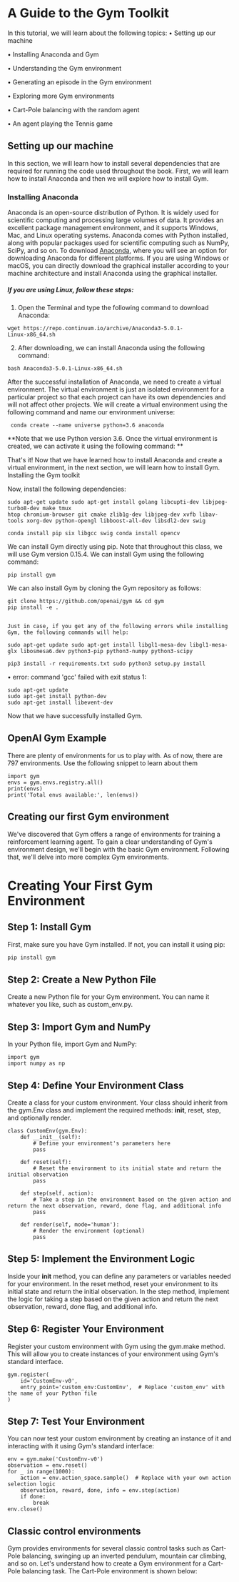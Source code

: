# A Guide to the Gym Toolkit 
In this tutorial, we will learn about the following topics: • Setting up our machine • Installing Anaconda and Gym • Understanding the Gym environment • Generating an episode in the Gym environment • Exploring more Gym environments • Cart-Pole balancing with the random agent • An agent playing the Tennis game ## Setting up our machine 
In this section, we will learn how to install several dependencies that are required for running the code used throughout the book. First, we will learn how to install Anaconda and then we will explore how to install Gym. ### Installing Anaconda 
Anaconda is an open-source distribution of Python. It is widely used for scientific computing and processing large volumes of data. It provides an excellent package management environment, and it supports Windows, Mac, and Linux operating systems. Anaconda comes with Python installed, along with popular packages used for scientific computing such as NumPy, SciPy, and so on. To download [Anaconda]( https://www.anaconda.com/download/), where you will see an option for downloading Anaconda for different platforms. If you are using Windows or macOS, you can directly download the graphical installer according to your machine architecture and install Anaconda using the graphical installer. 
##### If you are using Linux, follow these steps: 
1. Open the Terminal and type the following command to download Anaconda: 
```
wget https://repo.continuum.io/archive/Anaconda3-5.0.1-
Linux-x86_64.sh
```2. After downloading, we can install Anaconda using the following command: 
```
bash Anaconda3-5.0.1-Linux-x86_64.sh
```	After the successful installation of Anaconda, we need to create a virtual environment. The virtual environment is just an isolated environment for a particular project so that each project can have its own dependencies and will not affect other projects. We will create a virtual environment using the following command and name our environment universe: 

```
 conda create --name universe python=3.6 anaconda```**Note that we use Python version 3.6. Once the virtual environment is created, we can activate it using the following command: **
That's it! Now that we have learned how to install Anaconda and create a virtual environment, in the next section, we will learn how to install Gym. Installing the Gym toolkit Now, install the following dependencies: 
```
sudo apt-get update sudo apt-get install golang libcupti-dev libjpeg-turbo8-dev make tmux htop chromium-browser git cmake zlib1g-dev libjpeg-dev xvfb libav-tools xorg-dev python-opengl libboost-all-dev libsdl2-dev swig 
```

```
conda install pip six libgcc swig conda install opencv 
```
We can install Gym directly using pip. Note that throughout this class, we will use Gym version 0.15.4. We can install Gym using the following command: 

```
pip install gym
```We can also install Gym by cloning the Gym repository as follows: 

```
git clone https://github.com/openai/gym && cd gym
pip install -e .
``` ```

Just in case, if you get any of the following errors while installing Gym, the following commands will help:

sudo apt-get update sudo apt-get install libgl1-mesa-dev libgl1-mesa-glx libosmesa6.dev python3-pip python3-numpy python3-scipy  
``````pip3 install -r requirements.txt sudo python3 setup.py install 
``` •  error: command 'gcc' failed with exit status 1:  ```
sudo apt-get update
sudo apt-get install python-dev
sudo apt-get install libevent-dev
```Now that we have successfully installed Gym.
## OpenAI Gym Example
There are plenty of environments for us to play with. As of now, there are 797 environments. Use the following snippet to learn about them
```
import gym
envs = gym.envs.registry.all()
print(envs)
print('Total envs available:', len(envs))
```## Creating our first Gym environment
We've discovered that Gym offers a range of environments for training a reinforcement learning agent. To gain a clear understanding of Gym's environment design, we'll begin with the basic Gym environment. Following that, we'll delve into more complex Gym environments.

# Creating Your First Gym Environment

## Step 1: Install Gym
First, make sure you have Gym installed. If not, you can install it using pip:
```bash
pip install gym
```
## Step 2: Create a New Python File
Create a new Python file for your Gym environment. You can name it whatever you like, such as custom_env.py.
## Step 3: Import Gym and NumPy
In your Python file, import Gym and NumPy:
```
import gym
import numpy as np
```
## Step 4: Define Your Environment Class
Create a class for your custom environment. Your class should inherit from the gym.Env class and implement the required methods: __init__, reset, step, and optionally render.
```
class CustomEnv(gym.Env):
    def __init__(self):
        # Define your environment's parameters here
        pass

    def reset(self):
        # Reset the environment to its initial state and return the initial observation
        pass

    def step(self, action):
        # Take a step in the environment based on the given action and return the next observation, reward, done flag, and additional info
        pass

    def render(self, mode='human'):
        # Render the environment (optional)
        pass
```
## Step 5: Implement the Environment Logic
Inside your __init__ method, you can define any parameters or variables needed for your environment. In the reset method, reset your environment to its initial state and return the initial observation. In the step method, implement the logic for taking a step based on the given action and return the next observation, reward, done flag, and additional info.
## Step 6: Register Your Environment
Register your custom environment with Gym using the gym.make method. This will allow you to create instances of your environment using Gym's standard interface.
```
gym.register(
    id='CustomEnv-v0',
    entry_point='custom_env:CustomEnv',  # Replace 'custom_env' with the name of your Python file
)
```
## Step 7: Test Your Environment
You can now test your custom environment by creating an instance of it and interacting with it using Gym's standard interface:
```
env = gym.make('CustomEnv-v0')
observation = env.reset()
for _ in range(1000):
    action = env.action_space.sample()  # Replace with your own action selection logic
    observation, reward, done, info = env.step(action)
    if done:
        break
env.close()

```

## Classic control environments
Gym provides environments for several classic control tasks such as Cart-Pole balancing, swinging up an inverted pendulum, mountain car climbing, and so on. Let's understand how to create a Gym environment for a Cart-Pole balancing task. The Cart-Pole environment is shown below:



